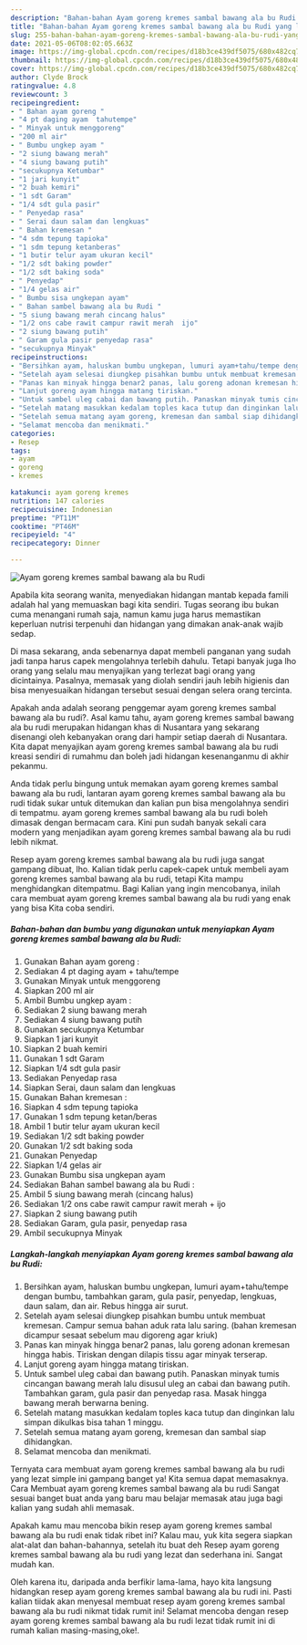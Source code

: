 ```yaml
---
description: "Bahan-bahan Ayam goreng kremes sambal bawang ala bu Rudi yang lezat dan Mudah Dibuat"
title: "Bahan-bahan Ayam goreng kremes sambal bawang ala bu Rudi yang lezat dan Mudah Dibuat"
slug: 255-bahan-bahan-ayam-goreng-kremes-sambal-bawang-ala-bu-rudi-yang-lezat-dan-mudah-dibuat
date: 2021-05-06T08:02:05.663Z
image: https://img-global.cpcdn.com/recipes/d18b3ce439df5075/680x482cq70/ayam-goreng-kremes-sambal-bawang-ala-bu-rudi-foto-resep-utama.jpg
thumbnail: https://img-global.cpcdn.com/recipes/d18b3ce439df5075/680x482cq70/ayam-goreng-kremes-sambal-bawang-ala-bu-rudi-foto-resep-utama.jpg
cover: https://img-global.cpcdn.com/recipes/d18b3ce439df5075/680x482cq70/ayam-goreng-kremes-sambal-bawang-ala-bu-rudi-foto-resep-utama.jpg
author: Clyde Brock
ratingvalue: 4.8
reviewcount: 3
recipeingredient:
- " Bahan ayam goreng "
- "4 pt daging ayam  tahutempe"
- " Minyak untuk menggoreng"
- "200 ml air"
- " Bumbu ungkep ayam "
- "2 siung bawang merah"
- "4 siung bawang putih"
- "secukupnya Ketumbar"
- "1 jari kunyit"
- "2 buah kemiri"
- "1 sdt Garam"
- "1/4 sdt gula pasir"
- " Penyedap rasa"
- " Serai daun salam dan lengkuas"
- " Bahan kremesan "
- "4 sdm tepung tapioka"
- "1 sdm tepung ketanberas"
- "1 butir telur ayam ukuran kecil"
- "1/2 sdt baking powder"
- "1/2 sdt baking soda"
- " Penyedap"
- "1/4 gelas air"
- " Bumbu sisa ungkepan ayam"
- " Bahan sambel bawang ala bu Rudi "
- "5 siung bawang merah cincang halus"
- "1/2 ons cabe rawit campur rawit merah  ijo"
- "2 siung bawang putih"
- " Garam gula pasir penyedap rasa"
- "secukupnya Minyak"
recipeinstructions:
- "Bersihkan ayam, haluskan bumbu ungkepan, lumuri ayam+tahu/tempe dengan bumbu, tambahkan garam, gula pasir, penyedap, lengkuas, daun salam, dan air. Rebus hingga air surut."
- "Setelah ayam selesai diungkep pisahkan bumbu untuk membuat kremesan. Campur semua bahan aduk rata lalu saring. (bahan kremesan dicampur sesaat sebelum mau digoreng agar kriuk)"
- "Panas kan minyak hingga benar2 panas, lalu goreng adonan kremesan hingga habis. Tiriskan dengan dilapis tissu agar minyak terserap."
- "Lanjut goreng ayam hingga matang tiriskan."
- "Untuk sambel uleg cabai dan bawang putih. Panaskan minyak tumis cincangan bawang merah lalu disusul uleg an cabai dan bawang putih. Tambahkan garam, gula pasir dan penyedap rasa. Masak hingga bawang merah berwarna bening."
- "Setelah matang masukkan kedalam toples kaca tutup dan dinginkan lalu simpan dikulkas bisa tahan 1 minggu."
- "Setelah semua matang ayam goreng, kremesan dan sambal siap dihidangkan."
- "Selamat mencoba dan menikmati."
categories:
- Resep
tags:
- ayam
- goreng
- kremes

katakunci: ayam goreng kremes 
nutrition: 147 calories
recipecuisine: Indonesian
preptime: "PT11M"
cooktime: "PT46M"
recipeyield: "4"
recipecategory: Dinner

---
```



![Ayam goreng kremes sambal bawang ala bu Rudi](https://img-global.cpcdn.com/recipes/d18b3ce439df5075/680x482cq70/ayam-goreng-kremes-sambal-bawang-ala-bu-rudi-foto-resep-utama.jpg)

Apabila kita seorang wanita, menyediakan hidangan mantab kepada famili adalah hal yang memuaskan bagi kita sendiri. Tugas seorang ibu bukan cuma menangani rumah saja, namun kamu juga harus memastikan keperluan nutrisi terpenuhi dan hidangan yang dimakan anak-anak wajib sedap.

Di masa  sekarang, anda sebenarnya dapat membeli panganan yang sudah jadi tanpa harus capek mengolahnya terlebih dahulu. Tetapi banyak juga lho orang yang selalu mau menyajikan yang terlezat bagi orang yang dicintainya. Pasalnya, memasak yang diolah sendiri jauh lebih higienis dan bisa menyesuaikan hidangan tersebut sesuai dengan selera orang tercinta. 



Apakah anda adalah seorang penggemar ayam goreng kremes sambal bawang ala bu rudi?. Asal kamu tahu, ayam goreng kremes sambal bawang ala bu rudi merupakan hidangan khas di Nusantara yang sekarang disenangi oleh kebanyakan orang dari hampir setiap daerah di Nusantara. Kita dapat menyajikan ayam goreng kremes sambal bawang ala bu rudi kreasi sendiri di rumahmu dan boleh jadi hidangan kesenanganmu di akhir pekanmu.

Anda tidak perlu bingung untuk memakan ayam goreng kremes sambal bawang ala bu rudi, lantaran ayam goreng kremes sambal bawang ala bu rudi tidak sukar untuk ditemukan dan kalian pun bisa mengolahnya sendiri di tempatmu. ayam goreng kremes sambal bawang ala bu rudi boleh dimasak dengan bermacam cara. Kini pun sudah banyak sekali cara modern yang menjadikan ayam goreng kremes sambal bawang ala bu rudi lebih nikmat.

Resep ayam goreng kremes sambal bawang ala bu rudi juga sangat gampang dibuat, lho. Kalian tidak perlu capek-capek untuk membeli ayam goreng kremes sambal bawang ala bu rudi, tetapi Kita mampu menghidangkan ditempatmu. Bagi Kalian yang ingin mencobanya, inilah cara membuat ayam goreng kremes sambal bawang ala bu rudi yang enak yang bisa Kita coba sendiri.

<!--inarticleads1-->

##### Bahan-bahan dan bumbu yang digunakan untuk menyiapkan Ayam goreng kremes sambal bawang ala bu Rudi:

1. Gunakan  Bahan ayam goreng :
1. Sediakan 4 pt daging ayam + tahu/tempe
1. Gunakan  Minyak untuk menggoreng
1. Siapkan 200 ml air
1. Ambil  Bumbu ungkep ayam :
1. Sediakan 2 siung bawang merah
1. Sediakan 4 siung bawang putih
1. Gunakan secukupnya Ketumbar
1. Siapkan 1 jari kunyit
1. Siapkan 2 buah kemiri
1. Gunakan 1 sdt Garam
1. Siapkan 1/4 sdt gula pasir
1. Sediakan  Penyedap rasa
1. Siapkan  Serai, daun salam dan lengkuas
1. Gunakan  Bahan kremesan :
1. Siapkan 4 sdm tepung tapioka
1. Gunakan 1 sdm tepung ketan/beras
1. Ambil 1 butir telur ayam ukuran kecil
1. Sediakan 1/2 sdt baking powder
1. Gunakan 1/2 sdt baking soda
1. Gunakan  Penyedap
1. Siapkan 1/4 gelas air
1. Gunakan  Bumbu sisa ungkepan ayam
1. Sediakan  Bahan sambel bawang ala bu Rudi :
1. Ambil 5 siung bawang merah (cincang halus)
1. Sediakan 1/2 ons cabe rawit campur rawit merah + ijo
1. Siapkan 2 siung bawang putih
1. Sediakan  Garam, gula pasir, penyedap rasa
1. Ambil secukupnya Minyak




<!--inarticleads2-->

##### Langkah-langkah menyiapkan Ayam goreng kremes sambal bawang ala bu Rudi:

1. Bersihkan ayam, haluskan bumbu ungkepan, lumuri ayam+tahu/tempe dengan bumbu, tambahkan garam, gula pasir, penyedap, lengkuas, daun salam, dan air. Rebus hingga air surut.
1. Setelah ayam selesai diungkep pisahkan bumbu untuk membuat kremesan. Campur semua bahan aduk rata lalu saring. (bahan kremesan dicampur sesaat sebelum mau digoreng agar kriuk)
1. Panas kan minyak hingga benar2 panas, lalu goreng adonan kremesan hingga habis. Tiriskan dengan dilapis tissu agar minyak terserap.
1. Lanjut goreng ayam hingga matang tiriskan.
1. Untuk sambel uleg cabai dan bawang putih. Panaskan minyak tumis cincangan bawang merah lalu disusul uleg an cabai dan bawang putih. Tambahkan garam, gula pasir dan penyedap rasa. Masak hingga bawang merah berwarna bening.
1. Setelah matang masukkan kedalam toples kaca tutup dan dinginkan lalu simpan dikulkas bisa tahan 1 minggu.
1. Setelah semua matang ayam goreng, kremesan dan sambal siap dihidangkan.
1. Selamat mencoba dan menikmati.




Ternyata cara membuat ayam goreng kremes sambal bawang ala bu rudi yang lezat simple ini gampang banget ya! Kita semua dapat memasaknya. Cara Membuat ayam goreng kremes sambal bawang ala bu rudi Sangat sesuai banget buat anda yang baru mau belajar memasak atau juga bagi kalian yang sudah ahli memasak.

Apakah kamu mau mencoba bikin resep ayam goreng kremes sambal bawang ala bu rudi enak tidak ribet ini? Kalau mau, yuk kita segera siapkan alat-alat dan bahan-bahannya, setelah itu buat deh Resep ayam goreng kremes sambal bawang ala bu rudi yang lezat dan sederhana ini. Sangat mudah kan. 

Oleh karena itu, daripada anda berfikir lama-lama, hayo kita langsung hidangkan resep ayam goreng kremes sambal bawang ala bu rudi ini. Pasti kalian tiidak akan menyesal membuat resep ayam goreng kremes sambal bawang ala bu rudi nikmat tidak rumit ini! Selamat mencoba dengan resep ayam goreng kremes sambal bawang ala bu rudi lezat tidak rumit ini di rumah kalian masing-masing,oke!.

